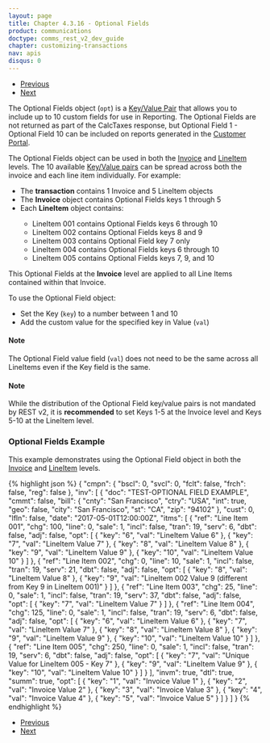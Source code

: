 ```yaml
---
layout: page
title: Chapter 4.3.16 - Optional Fields
product: communications
doctype: comms_rest_v2_dev_guide
chapter: customizing-transactions
nav: apis
disqus: 0
---
```


<ul class="pager">
  <li class="previous"><a href="/communications/dev-guide_rest_v2/customizing-transactions/sample-transactions/invoice-mode/"><i class="glyphicon glyphicon-chevron-left"></i>Previous</a></li>
  <li class="next"><a href="/communications/dev-guide_rest_v2/customizing-transactions/sample-transactions/adjustment/">Next<i class="glyphicon glyphicon-chevron-right"></i></a></li>
</ul>

The Optional Fields object (<code>opt</code>) is a <a class="dev-guide-link" href="/communications/dev-guide_rest_v2/reference/key-value-pair/">Key/Value Pair</a> that allows you to include up to 10 custom fields for use in Reporting.  The Optional Fields are not returned as part of the CalcTaxes response, but Optional Field 1 - Optional Field 10 can be included on reports generated in the <a class="dev-guide-link" href="https://communications.avalara.net">Customer Portal</a>.

The Optional Fields object can be used in both the <a class="dev-guide-link" href="/communications/dev-guide_rest_v2/reference/invoice/">Invoice</a> and <a class="dev-guide-link" href="/communications/dev-guide_rest_v2/reference/line-item/">LineItem</a> levels.  The 10 available <a class="dev-guide-link" href="/communications/dev-guide_rest_v2/reference/key-value-pair/">Key/Value pairs</a> can be spread across both the invoice and each line item individually.  For example:
<ul class="dev-guide-list">
  <li>The <b>transaction</b> contains 1 Invoice and 5 LineItem objects</li>
  <li>The <b>Invoice</b> object contains Optional Fields keys 1 through 5</li>
  <li>Each <b>LineItem</b> object contains:</li>
    <ul class="dev-guide-list">
      <li>LineItem 001 contains Optional Fields keys 6 through 10</li>
      <li>LineItem 002 contains Optional Fields keys 8 and 9</li>
      <li>LineItem 003 contains Optional Field key 7 only</li>
      <li>LineItem 004 contains Optional Fields keys 6 through 10</li>
      <li>LineItem 005 contains Optional Fields keys 7, 9, and 10</li>
    </ul>
</ul>

This Optional Fields at the <b>Invoice</b> level are applied to all Line Items contained within that Invoice. 

To use the Optional Field object:
<ul class="dev-guide-list">
  <li>Set the Key (<code>key</code>) to a number between 1 and 10</li>
  <li>Add the custom value for the specified key in Value (<code>val</code>)</li>
</ul>

<h4>Note</h4>
The Optional Field value field (<code>val</code>) does not need to be the same across all LineItems even if the Key field is the same.

<h4>Note</h4>
While the distribution of the Optional Field key/value pairs is not mandated by REST v2, it is <b>recommended</b> to set Keys 1-5 at the Invoice level and Keys 5-10 at the LineItem level.

<h3>Optional Fields Example</h3>
This example demonstrates using the Optional Field object in both the <a class="dev-guide-link" href="/communications/dev-guide_rest_v2/reference/invoice/">Invoice</a> and <a class="dev-guide-link" href="/communications/dev-guide_rest_v2/reference/line-item/">LineItem</a> levels.

{% highlight json %}
{
  "cmpn": {
    "bscl": 0,
    "svcl": 0,
    "fclt": false,
    "frch": false,
    "reg": false
  },
  "inv": [
    {
      "doc": "TEST-OPTIONAL FIELD EXAMPLE",
      "cmmt": false,
      "bill": {
        "cnty": "San Francisco",
        "ctry": "USA",
        "int": true,
        "geo": false,
        "city": "San Francisco",
        "st": "CA",
        "zip": "94102"
      },
      "cust": 0,
      "lfln": false,
      "date": "2017-05-01T12:00:00Z",
      "itms": [
        {
          "ref": "Line Item 001",
          "chg": 100,
          "line": 0,
          "sale": 1,
          "incl": false,
          "tran": 19,
          "serv": 6,
          "dbt": false,
          "adj": false,
          "opt": [
            {
              "key": "6",
              "val": "LineItem Value 6"
            },
            {
              "key": "7",
              "val": "LineItem Value 7"
            },
            {
              "key": "8",
              "val": "LineItem Value 8"
            },
            {
              "key": "9",
              "val": "LineItem Value 9"
            },
            {
              "key": "10",
              "val": "LineItem Value 10"
            }
          ]
        },
        {
          "ref": "Line Item 002",
          "chg": 0,
          "line": 10,
          "sale": 1,
          "incl": false,
          "tran": 19,
          "serv": 21,
          "dbt": false,
          "adj": false,
          "opt": [
            {
              "key": "8",
              "val": "LineItem Value 8"
            },
            {
              "key": "9",
              "val": "LineItem 002 Value 9 (different from Key 9 in LineItem 001)"
            }
          ]
        },
        {
          "ref": "Line Item 003",
          "chg": 25,
          "line": 0,
          "sale": 1,
          "incl": false,
          "tran": 19,
          "serv": 37,
          "dbt": false,
          "adj": false,
          "opt": [
            {
              "key": "7",
              "val": "LineItem Value 7"
            }
          ]
        },
        {
          "ref": "Line Item 004",
          "chg": 125,
          "line": 0,
          "sale": 1,
          "incl": false,
          "tran": 19,
          "serv": 6,
          "dbt": false,
          "adj": false,
          "opt": [
            {
              "key": "6",
              "val": "LineItem Value 6"
            },
            {
              "key": "7",
              "val": "LineItem Value 7"
            },
            {
              "key": "8",
              "val": "LineItem Value 8"
            },
            {
              "key": "9",
              "val": "LineItem Value 9"
            },
            {
              "key": "10",
              "val": "LineItem Value 10"
            }
          ]
        },
        {
          "ref": "Line Item 005",
          "chg": 250,
          "line": 0,
          "sale": 1,
          "incl": false,
          "tran": 19,
          "serv": 6,
          "dbt": false,
          "adj": false,
          "opt": [
            {
              "key": "7",
              "val": "Unique Value for LineItem 005 - Key 7"
            },
            {
              "key": "9",
              "val": "LineItem Value 9"
            },
            {
              "key": "10",
              "val": "LineItem Value 10"
            }
          ]
        }
      ],
      "invm": true,
      "dtl": true,
      "summ": true,
      "opt": [
        {
          "key": "1",
          "val": "Invoice Value 1"
        },
        {
          "key": "2",
          "val": "Invoice Value 2"
        },
        {
          "key": "3",
          "val": "Invoice Value 3"
        },
        {
          "key": "4",
          "val": "Invoice Value 4"
        },
        {
          "key": "5",
          "val": "Invoice Value 5"
        }
      ]
    }
  ]
}
{% endhighlight %}

<ul class="pager">
  <li class="previous"><a href="/communications/dev-guide_rest_v2/customizing-transactions/sample-transactions/invoice-mode/"><i class="glyphicon glyphicon-chevron-left"></i>Previous</a></li>
  <li class="next"><a href="/communications/dev-guide_rest_v2/customizing-transactions/sample-transactions/adjustment/">Next<i class="glyphicon glyphicon-chevron-right"></i></a></li>
</ul>